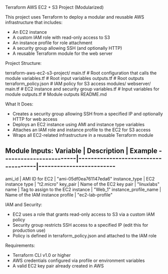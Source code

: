 Terraform AWS EC2 + S3 Project (Modularized)

This project uses Terraform to deploy a modular and reusable AWS infrastructure that
includes:

- An EC2 instance
- A custom IAM role with read-only access to S3
- An instance profile for role attachment
- A security group allowing SSH (and optionally HTTP)
- A reusable Terraform module for the web server

Project Structure:

terraform-aws-ec2-s3-project/
    main.tf               # Root configuration that calls the module
    variables.tf          # Root input variables
    outputs.tf            # Root outputs
    terraform_policy.json # IAM policy for S3 access
    modules/
      webserver/
        main.tf           # EC2 instance and security group
        variables.tf      # Input variables for module
        outputs.tf        # Module outputs
    README.md

What It Does:

- Creates a security group allowing SSH from a specified IP and optionally HTTP for web
access
- Deploys an EC2 instance using AMI and instance type variables
- Attaches an IAM role and instance profile to the EC2 for S3 access
- Wraps all EC2-related infrastructure in a reusable Terraform module

Module Inputs:
Variable                | Description                         | Example
------------------------|-------------------------------------|-------------------------
-----
ami_id                  | AMI ID for EC2                      | "ami-05df0ea761147eda6"
instance_type           | EC2 instance type                   | "t2.micro"
key_pair                | Name of the EC2 key pair            | "linuxlabs"
name                    | Tag to assign to the EC2 instance   | "Web_1"
instance_profile_name   | Name of the IAM instance profile    | "ec2-lab-profile"

IAM and Security:

- EC2 uses a role that grants read-only access to S3 via a custom IAM policy
- Security group restricts SSH access to a specified IP (edit this for production use)
- Policy is defined in terraform_policy.json and attached to the IAM role

Requirements:

- Terraform CLI v1.0 or higher
- AWS credentials configured via profile or environment variables
- A valid EC2 key pair already created in AWS
